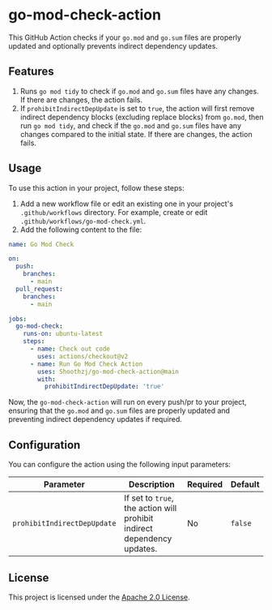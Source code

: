 # go-mod-check-action

This GitHub Action checks if your `go.mod` and `go.sum` files are properly updated and optionally prevents indirect
dependency updates.

## Features

1. Runs `go mod tidy` to check if `go.mod` and `go.sum` files have any changes. If there are changes, the action fails.
2. If `prohibitIndirectDepUpdate` is set to `true`, the action will first remove indirect dependency blocks (excluding
   replace blocks) from `go.mod`, then run `go mod tidy`, and check if the `go.mod` and `go.sum` files have any changes
   compared to the initial state. If there are changes, the action fails.

## Usage

To use this action in your project, follow these steps:

1. Add a new workflow file or edit an existing one in your project's `.github/workflows` directory. For example, create
   or edit `.github/workflows/go-mod-check.yml`.
2. Add the following content to the file:

```yaml
name: Go Mod Check

on:
  push:
    branches:
      - main
  pull_request:
    branches:
      - main

jobs:
  go-mod-check:
    runs-on: ubuntu-latest
    steps:
      - name: Check out code
        uses: actions/checkout@v2
      - name: Run Go Mod Check Action
        uses: Shoothzj/go-mod-check-action@main
        with:
          prohibitIndirectDepUpdate: 'true'
```

Now, the `go-mod-check-action` will run on every push/pr to your project, ensuring that the `go.mod` and `go.sum` files
are properly updated and preventing indirect dependency updates if required.

## Configuration

You can configure the action using the following input parameters:

| **Parameter**               | **Description**                                                         | **Required** | **Default** |
|-----------------------------|-------------------------------------------------------------------------|--------------|-------------|
| `prohibitIndirectDepUpdate` | If set to `true`, the action will prohibit indirect dependency updates. | No           | `false`     |

## License

This project is licensed under the [Apache 2.0 License](LICENSE).
